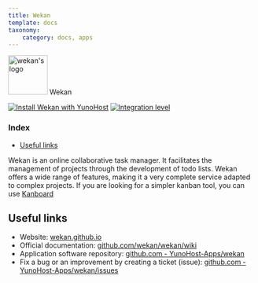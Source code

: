 ```yaml
---
title: Wekan
template: docs
taxonomy:
    category: docs, apps
---
```


<img src="/images/wekan_logo.svg" height="80px" alt="wekan's logo"> Wekan

[![Install Wekan with YunoHost](https://install-app.yunohost.org/install-with-yunohost.png)](https://install-app.yunohost.org/?app=wekan) [![Integration level](https://dash.yunohost.org/integration/wekan.svg)](https://dash.yunohost.org/appci/app/wekan)

### Index

- [Useful links](#useful-links)

Wekan is an online collaborative task manager. It facilitates the management of projects through the development of todo lists.
Wekan offers a wide range of features, making it a very complete service adapted to complex projects. If you are looking for a simpler kanban tool, you can use [Kanboard](/app_kanboard)

## Useful links

+ Website: [wekan.github.io](https://wekan.github.io/)
+ Official documentation: [github.com/wekan/wekan/wiki](https://github.com/wekan/wekan/wiki)
+ Application software repository: [github.com - YunoHost-Apps/wekan](https://github.com/YunoHost-Apps/wekan_ynh)
+ Fix a bug or an improvement by creating a ticket (issue): [github.com - YunoHost-Apps/wekan/issues](https://github.com/YunoHost-Apps/wekan_ynh/issues)
